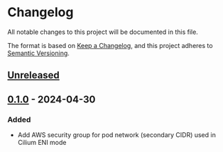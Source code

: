 # Changelog

All notable changes to this project will be documented in this file.

The format is based on [Keep a Changelog](https://keepachangelog.com/en/1.0.0/),
and this project adheres to [Semantic Versioning](https://semver.org/spec/v2.0.0.html).

## [Unreleased]

## [0.1.0] - 2024-04-30

### Added

- Add AWS security group for pod network (secondary CIDR) used in Cilium ENI mode

[Unreleased]: https://github.com/giantswarm/cilium-crossplane-resources/compare/v0.1.0...HEAD
[0.1.0]: https://github.com/giantswarm/cilium-crossplane-resources/releases/tag/v0.1.0
